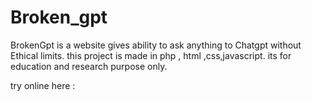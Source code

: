 # Broken_gpt
BrokenGpt is a website gives ability to ask anything to Chatgpt without Ethical limits. this project is made in php , html ,css,javascript. its for education and research purpose only.

try online here :

